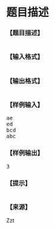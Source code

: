 # 题目描述


<h3>
【题目描述】
</h3>
<p>
<img src="/upload/image/20190629/20190629153607_61251.png" alt=""/> 
</p>
<h3>
【输入格式】
</h3>
<p>
<img src="/upload/image/20190629/20190629153616_72248.png" alt=""/> 
</p>
<h3>
【输出格式】
</h3>
<p>
<img src="/upload/image/20190629/20190629153624_17757.png" alt=""/> 
</p>
<h3>
【样例输入】
</h3>
<pre>ae
ed
bcd
abc
</pre>
<h3>
【样例输出】
</h3>
<pre>3
</pre>
<h3>
【提示】
</h3>
<p>
<img src="/upload/image/20190629/20190629153633_17573.png" alt=""/> 
</p>
<h3>
【来源】
</h3>
<p>
Zzt
</p>
